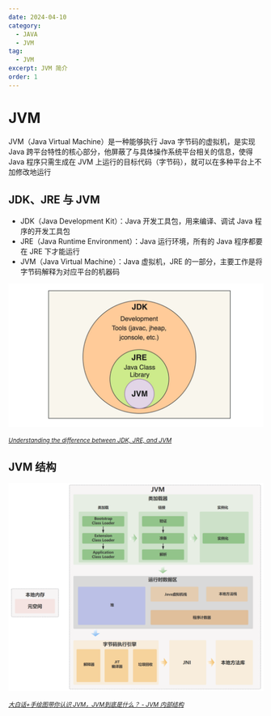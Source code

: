 ```yaml
---
date: 2024-04-10
category:
  - JAVA
  - JVM
tag:
  - JVM
excerpt: JVM 简介
order: 1
---
```


# JVM

JVM（Java Virtual Machine）是一种能够执行 Java 字节码的虚拟机，是实现 Java 跨平台特性的核心部分，他屏蔽了与具体操作系统平台相关的信息，使得 Java 程序只需生成在 JVM 上运行的目标代码（字节码），就可以在多种平台上不加修改地运行

## JDK、JRE 与 JVM

- JDK（Java Development Kit）：Java 开发工具包，用来编译、调试 Java 程序的开发工具包
- JRE（Java Runtime Environment）：Java 运行环境，所有的 Java 程序都要在 JRE 下才能运行
- JVM（Java Virtual Machine）：Java 虚拟机，JRE 的一部分，主要工作是将字节码解释为对应平台的机器码

![](./md.assets/jdk_jre_jvm.jpg)

<small>*[Understanding the difference between JDK, JRE, and JVM](https://www.boardinfinity.com/blog/understanding-the-difference-between-jdk-jre-and-jvm/)*</small>

## JVM 结构

![](./md.assets/jvm.png)

<small>*[大白话+手绘图带你认识 JVM，JVM到底是什么？ - JVM 内部结构](https://javabetter.cn/jvm/what-is-jvm.html)*</small>
